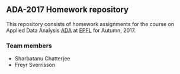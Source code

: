 ## ADA-2017 Homework repository

This repository consists of homework assignments for the course on Applied Data Analysis [ADA](https://dlab.epfl.ch/teaching/fall2017/cs401/) at [EPFL](https://www.epfl.ch/) for Autumn, 2017.

### Team members

* Sharbatanu Chatterjee
* Freyr Sverrisson 
